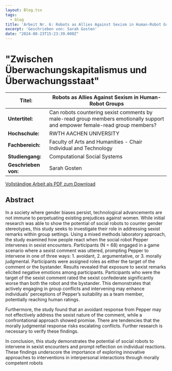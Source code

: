 ```yaml
---
layout: Blog.tsx
tags:
  - blog
title: 'Arbeit Nr. 6: Robots as Allies Against Sexism in Human-Robot Groups'
excerpt: 'Geschrieben von: Sarah Gosten'
date: "2024-08-23T15:23:39.000Z"
---
```


# "Zwischen Überwachungskapitalismus und Überwachungsstaat"

<table class="table table-striped">
<thead>
<tr>
<th><strong>Titel:</strong></th>
<th>Robots as Allies Against Sexism in Human-Robot Groups</th>
</tr>
</thead>
<tbody>
<tr>
<td><strong>Untertitel:</strong></td>
<td>Can robots countering sexist comments by male-read group members emotionally support and empower female-read group members?</td>
</tr>
<tr>
<td><strong>Hochschule:</strong></td>
<td>RWTH AACHEN UNIVERSITY</td>
</tr>
<tr>
<td><strong>Fachbereich:</strong></td>
<td>Faculty of Arts and Humanities - Chair Individual and Technology</td>
</tr>
<tr>
<td><strong>Studiengang:</strong></td>
<td>Computational Social Systems</td>
</tr>
<tr>
<td><strong>Geschrieben von:</strong></td>
<td>Sarah Gosten</td>
</tr>
</tbody>
</table>


[Vollständige Arbeit als PDF zum Download](/arbeiten/arbeit-6_robots-as-allies-against-sexism-in-human-robot-groups.pdf)

## Abstract

In a society where gender biases persist, technological advancements are not immune to perpetuating existing prejudices against women. While initial research was
able to show the potential of social robots to counter gender stereotypes, this study
seeks to investigate their role in addressing sexist remarks within group settings.
Using a mixed methods laboratory approach, the study examined how people react
when the social robot Pepper intervenes in sexist encounters. Participants (N =
68) engaged in a game scenario where a sexist comment was uttered, prompting
Pepper to intervene in one of three ways: 1. avoidant, 2. argumentative, or 3.
morally judgmental. Participants were assigned roles as either the target of the
comment or the bystander. Results revealed that exposure to sexist remarks elicited
negative emotions among participants. Participants who were the target of the
sexist comment rated the sexist confederate significantly worse than both the robot
and the bystander. This demonstrates that actively engaging in group conflicts and
intervening may enhance individuals’ perceptions of Pepper’s suitability as a team
member, potentially reaching human ratings.

Furthermore, the study found that an avoidant response from Pepper may not effectively address the sexist nature of the comment, while a confrontational approach
showed promise. There are tendencies that the morally judgmental response risks
escalating conflicts. Further research is necessary to verify these findings.

In conclusion, this study demonstrates the potential of social robots to intervene
in sexist encounters and prompt reflection on individual reactions. These findings
underscore the importance of exploring innovative approaches to interventions in
interpersonal interactions through morally competent robots